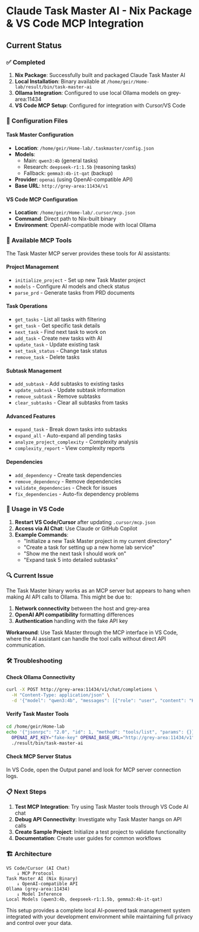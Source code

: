 # Claude Task Master AI - Nix Package & VS Code MCP Integration

## Current Status

### ✅ Completed
1. **Nix Package**: Successfully built and packaged Claude Task Master AI
2. **Local Installation**: Binary available at `/home/geir/Home-lab/result/bin/task-master-ai`
3. **Ollama Integration**: Configured to use local Ollama models on grey-area:11434
4. **VS Code MCP Setup**: Configured for integration with Cursor/VS Code

### 🔧 Configuration Files

#### Task Master Configuration
- **Location**: `/home/geir/Home-lab/.taskmaster/config.json`
- **Models**: 
  - Main: `qwen3:4b` (general tasks)
  - Research: `deepseek-r1:1.5b` (reasoning tasks)
  - Fallback: `gemma3:4b-it-qat` (backup)
- **Provider**: `openai` (using OpenAI-compatible API)
- **Base URL**: `http://grey-area:11434/v1`

#### VS Code MCP Configuration
- **Location**: `/home/geir/Home-lab/.cursor/mcp.json`
- **Command**: Direct path to Nix-built binary
- **Environment**: OpenAI-compatible mode with local Ollama

### 🎯 Available MCP Tools

The Task Master MCP server provides these tools for AI assistants:

#### Project Management
- `initialize_project` - Set up new Task Master project
- `models` - Configure AI models and check status
- `parse_prd` - Generate tasks from PRD documents

#### Task Operations
- `get_tasks` - List all tasks with filtering
- `get_task` - Get specific task details
- `next_task` - Find next task to work on
- `add_task` - Create new tasks with AI
- `update_task` - Update existing task
- `set_task_status` - Change task status
- `remove_task` - Delete tasks

#### Subtask Management
- `add_subtask` - Add subtasks to existing tasks
- `update_subtask` - Update subtask information
- `remove_subtask` - Remove subtasks
- `clear_subtasks` - Clear all subtasks from tasks

#### Advanced Features
- `expand_task` - Break down tasks into subtasks
- `expand_all` - Auto-expand all pending tasks
- `analyze_project_complexity` - Complexity analysis
- `complexity_report` - View complexity reports

#### Dependencies
- `add_dependency` - Create task dependencies
- `remove_dependency` - Remove dependencies
- `validate_dependencies` - Check for issues
- `fix_dependencies` - Auto-fix dependency problems

### 🚀 Usage in VS Code

1. **Restart VS Code/Cursor** after updating `.cursor/mcp.json`
2. **Access via AI Chat**: Use Claude or GitHub Copilot
3. **Example Commands**:
   - "Initialize a new Task Master project in my current directory"
   - "Create a task for setting up a new home lab service"
   - "Show me the next task I should work on"
   - "Expand task 5 into detailed subtasks"

### 🔍 Current Issue

The Task Master binary works as an MCP server but appears to hang when making AI API calls to Ollama. This might be due to:

1. **Network connectivity** between the host and grey-area
2. **OpenAI API compatibility** formatting differences
3. **Authentication** handling with the fake API key

**Workaround**: Use Task Master through the MCP interface in VS Code, where the AI assistant can handle the tool calls without direct API communication.

### 🛠️ Troubleshooting

#### Check Ollama Connectivity
```bash
curl -X POST http://grey-area:11434/v1/chat/completions \
  -H "Content-Type: application/json" \
  -d '{"model": "qwen3:4b", "messages": [{"role": "user", "content": "Hello"}]}'
```

#### Verify Task Master Tools
```bash
cd /home/geir/Home-lab
echo '{"jsonrpc": "2.0", "id": 1, "method": "tools/list", "params": {}}' | \
  OPENAI_API_KEY="fake-key" OPENAI_BASE_URL="http://grey-area:11434/v1" \
  ./result/bin/task-master-ai
```

#### Check MCP Server Status
In VS Code, open the Output panel and look for MCP server connection logs.

### 📋 Next Steps

1. **Test MCP Integration**: Try using Task Master tools through VS Code AI chat
2. **Debug API Connectivity**: Investigate why Task Master hangs on API calls
3. **Create Sample Project**: Initialize a test project to validate functionality
4. **Documentation**: Create user guides for common workflows

### 🏗️ Architecture

```
VS Code/Cursor (AI Chat)
    ↓ MCP Protocol
Task Master AI (Nix Binary)
    ↓ OpenAI-compatible API
Ollama (grey-area:11434)
    ↓ Model Inference
Local Models (qwen3:4b, deepseek-r1:1.5b, gemma3:4b-it-qat)
```

This setup provides a complete local AI-powered task management system integrated with your development environment while maintaining full privacy and control over your data.
